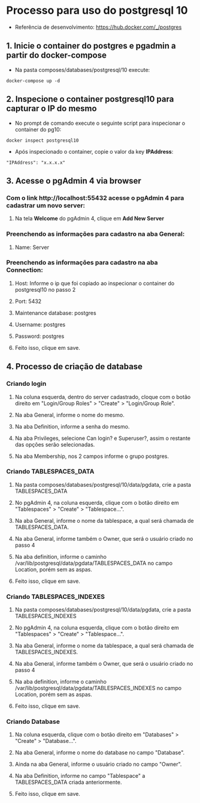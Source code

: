 # Processo para uso do postgresql 10

* Referência de desenvolvimento: https://hub.docker.com/_/postgres

## 1. Inicie o container do postgres e pgadmin a partir do docker-compose

* Na pasta composes/databases/postgresql/10 execute: 

`docker-compose up -d`

## 2. Inspecione o container postgresql10 para capturar o IP do mesmo

* No prompt de comando execute o seguinte script para inspecionar o container do pg10:

`docker inspect postgresql10`

* Após inspecionado o container, copie o valor da key **IPAddress**:

`"IPAddress": "x.x.x.x"`

## 3. Acesse o pgAdmin 4 via browser

### Com o link http://localhost:55432 acesse o pgAdmin 4 para cadastrar um novo server:

1. Na tela **Welcome** do pgAdmin 4, clique em **Add New Server**

### Preenchendo as informações para cadastro na aba General:

1. Name: Server

### Preenchendo as informações para cadastro na aba Connection:

1. Host: Informe o ip que foi copiado ao inspecionar o container do postgresql10 no passo 2

2. Port: 5432

3. Maintenance database: postgres

4. Username: postgres

5. Password: postgres

6. Feito isso, clique em save.

## 4. Processo de criação de database

### Criando login

1. Na coluna esquerda, dentro do server cadastrado, cloque com o botão direito em "Login/Group Roles" > "Create" > "Login/Group Role".

2. Na aba General, informe o nome do mesmo.

3. Na aba Definition, informe a senha do mesmo.

4. Na aba Privileges, selecione Can login? e Superuser?, assim o restante das opções serão selecionadas.

5. Na aba Membership, nos 2 campos informe o grupo postgres.

### Criando TABLESPACES_DATA

1. Na pasta composes/databases/postgresql/10/data/pgdata, crie a pasta TABLESPACES_DATA

2. No pgAdmin 4, na coluna esquerda, clique com o botão direito em "Tablespaces" > "Create" > "Tablespace...".

3. Na aba General, informe o nome da tablespace, a qual será chamada de TABLESPACES_DATA.

4. Na aba General, informe também o Owner, que será o usuário criado no passo 4

5. Na aba definition, informe o caminho /var/lib/postgresql/data/pgdata/TABLESPACES_DATA no campo Location, porém sem as aspas.

6. Feito isso, clique em save.

### Criando TABLESPACES_INDEXES

1. Na pasta composes/databases/postgresql/10/data/pgdata, crie a pasta TABLESPACES_INDEXES

2. No pgAdmin 4, na coluna esquerda, clique com o botão direito em "Tablespaces" > "Create" > "Tablespace...".

3. Na aba General, informe o nome da tablespace, a qual será chamada de TABLESPACES_INDEXES.

4. Na aba General, informe também o Owner, que será o usuário criado no passo 4

5. Na aba definition, informe o caminho /var/lib/postgresql/data/pgdata/TABLESPACES_INDEXES no campo Location, porém sem as aspas.

6. Feito isso, clique em save.

### Criando Database

1. Na coluna esquerda, clique com o botão direito em "Databases" > "Create" > "Database...".

2. Na aba General, informe o nome do database no campo "Database".

3. Ainda na aba General, informe o usuário criado no campo "Owner".

4. Na aba Definition, informe no campo "Tablespace" a TABLESPACES_DATA criada anteriormente.

5. Feito isso, clique em save.